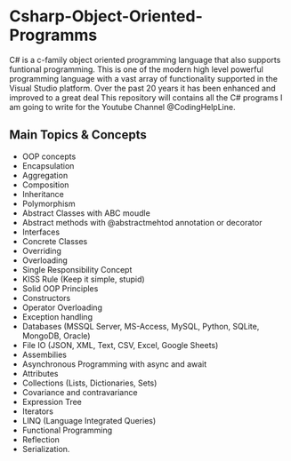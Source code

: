 # Csharp-Object-Oriented-Programms

C# is a c-family object oriented programming language that also supports
funtional programming. This is one of the modern high level powerful programming
language with a vast array of functionality supported in the Visual Studio
platform. Over the past 20 years it has been enhanced and improved to a great
deal This repository will contains all the C# programs I am going to write for
the Youtube Channel @CodingHelpLine. 

## Main Topics & Concepts

* OOP concepts
* Encapsulation
* Aggregation
* Composition
* Inheritance
* Polymorphism
* Abstract Classes with ABC moudle
* Abstract methods with @abstractmehtod annotation or decorator
* Interfaces
* Concrete Classes
* Overriding
* Overloading
* Single Responsibility Concept
* KISS Rule (Keep it simple, stupid)
* Solid OOP Principles
* Constructors
* Operator Overloading
* Exception handling
* Databases (MSSQL Server, MS-Access, MySQL, Python, SQLite, MongoDB, Oracle)
* File IO (JSON, XML, Text, CSV, Excel, Google Sheets)
* Assembilies
* Asynchronous Programming with async and await
* Attributes
* Collections (Lists, Dictionaries, Sets)
* Covariance and contravariance
* Expression Tree
* Iterators
* LINQ (Language Integrated Queries)
* Functional Programming
* Reflection
* Serialization. 